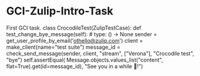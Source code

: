 # GCI-Zulip-Intro-Task
First GCI task.
class CrocodileTest(ZulipTestCase):
    def test_change_bye_message(self):
        # type: () -> None
        sender = get_user_profile_by_email('othello@zulip.com')
        client = make_client(name="test suite")
        message_id = check_send_message(sender, client, "stream", ["Verona"], "Crocodile test", "bye")
        self.assertEqual(
            Message.objects.values_list("content", flat=True).get(id=message_id),
            "See you in a while :crocodile:!")
